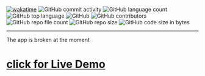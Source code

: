 [![wakatime](https://wakatime.com/badge/user/fbdfdc0f-d449-43dc-8090-ced03a22fe8c/project/19f61fe3-78ec-469f-8f4d-6158b7eb862e.svg)](https://wakatime.com/badge/user/fbdfdc0f-d449-43dc-8090-ced03a22fe8c/project/19f61fe3-78ec-469f-8f4d-6158b7eb862e)  ![GitHub commit activity](https://img.shields.io/github/commit-activity/m/AlexEG/YourManga?color=%23309930&style=plastic)   ![GitHub language count](https://img.shields.io/github/languages/count/AlexEG/YourManga?style=plastic)  ![GitHub top language](https://img.shields.io/github/languages/top/AlexEG/YourManga?color=%239900ff&style=plastic)  ![GitHub](https://img.shields.io/github/license/AlexEG/YourManga?color=%2300dd&style=plastic)   ![GitHub contributors](https://img.shields.io/github/contributors/AlexEG/YourManga?color=%23cc0000&style=plastic)  
![GitHub repo file count](https://img.shields.io/github/directory-file-count/AlexEG/YourManga?&style=plastic)  ![GitHub repo size](https://img.shields.io/github/repo-size/AlexEG/YourManga?color=%23ff0055&style=plastic)  ![GitHub code size in bytes](https://img.shields.io/github/languages/code-size/AlexEG/YourManga?color=5500bb&style=plastic)

<hr>

The app is broken at the moment

# [click for Live Demo](https://alexeg.github.io/YourManga/)


